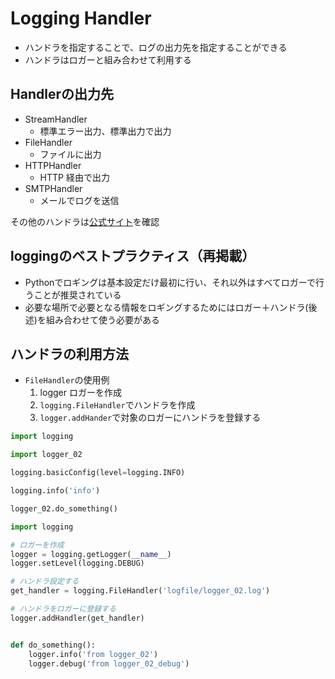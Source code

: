 # Logging Handler
- ハンドラを指定することで、ログの出力先を指定することができる
- ハンドラはロガーと組み合わせて利用する

## Handlerの出力先
- StreamHandler
    - 標準エラー出力、標準出力で出力
- FileHandler
    - ファイルに出力
- HTTPHandler
    - HTTP 経由で出力
- SMTPHandler
    - メールでログを送信

その他のハンドラは[公式サイト](https://docs.python.org/ja/3/library/logging.handlers.html)を確認


## loggingのベストプラクティス（再掲載）
- Pythonでロギングは基本設定だけ最初に行い、それ以外はすべてロガーで行うことが推奨されている
- 必要な場所で必要となる情報をロギングするためにはロガー＋ハンドラ(後述)を組み合わせて使う必要がある


## ハンドラの利用方法

- `FileHandler`の使用例
    1. logger ロガーを作成
    2. `logging.FileHandler`でハンドラを作成
    3. `logger.addHander`で対象のロガーにハンドラを登録する



```python:logger.py
import logging

import logger_02

logging.basicConfig(level=logging.INFO)

logging.info('info')

logger_02.do_something()
```

```python:logger_02.py
import logging

# ロガーを作成
logger = logging.getLogger(__name__)
logger.setLevel(logging.DEBUG)

# ハンドラ設定する
get_handler = logging.FileHandler('logfile/logger_02.log')

# ハンドラをロガーに登録する
logger.addHandler(get_handler)


def do_something():
    logger.info('from logger_02')
    logger.debug('from logger_02_debug')
```